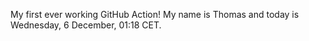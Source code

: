 My first ever working GitHub Action!
My name is Thomas and today is Wednesday, 6 December, 01:18 CET. 
